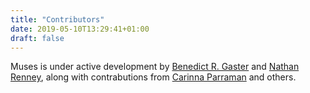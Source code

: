 ```yaml
---
title: "Contributors"
date: 2019-05-10T13:29:41+01:00
draft: false
---
```


Muses is under active development by [Benedict R. Gaster](http://www.cems.uwe.ac.uk/~br-gaster/) and [Nathan Renney](https://people.uwe.ac.uk/Person/NathanRenney), along with contrabutions from [Carinna Parraman](https://www.uwe.ac.uk/sca/research/cfpr/staff/carinna_parraman/) and others. 

